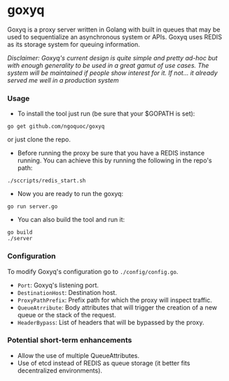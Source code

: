 # goxyq
Goxyq is a proxy server written in Golang with built in queues that
may be used to sequentialize an asynchronous system or APIs. Goxyq uses
REDIS as its storage system for queuing information.

*Disclaimer: Goxyq's current design is quite simple and pretty ad-hoc
but with enough generality to be used in a great gamut of use cases. The
system will be maintained if people show interest for it. If not...
it already served me well in a production system*


### Usage
* To install the tool just run (be sure that your $GOPATH is set):
```
go get github.com/ngoquoc/goxyq
```
or just clone the repo.

* Before running the proxy be sure that you have a REDIS instance running.
You can achieve this by running the following in the repo's path:
```
./sccripts/redis_start.sh
```
* Now you are ready to run the goxyq:
```
go run server.go
```
* You can also build the tool and run it:
```
go build
./server
```

### Configuration
To modify Goxyq's configuration go to `./config/config.go`.
* `Port`: Goxyq's listening port.
* `DestinationHost`: Destination host.
* `ProxyPathPrefix`: Prefix path for which the proxy will inspect traffic.
* `QueueAtrribute`: Body attributes that will trigger the creation of a new
queue or the stack of the request.
* `HeaderBypass`: List of headers that will be bypassed by the proxy.
### Potential short-term enhancements
* Allow the use of multiple QueueAttributes.
* Use of etcd instead of REDIS as queue storage (it better fits decentralized
environments).
